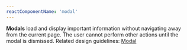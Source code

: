 ```yaml
---
reactComponentName: 'modal'
---
```

**Modals** load and display important information without navigating away from the current page. The user cannot perform other actions until the modal is dismissed. Related design guidelines: [Modal](/design-guidelines/usage-and-behavior/modal)
